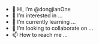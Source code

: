 - 👋 Hi, I’m @dongjianOne
- 👀 I’m interested in ...
- 🌱 I’m currently learning ...
- 💞️ I’m looking to collaborate on ...
- 📫 How to reach me ...

<!---
dongjianOne/dongjianOne is a ✨ special ✨ repository because its `README.md` (this file) appears on your GitHub profile.
You can click the Preview link to take a look at your changes.
--->
